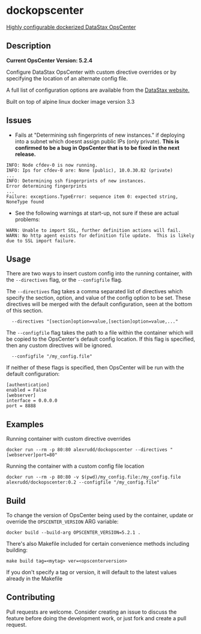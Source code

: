 # dockopscenter
[Highly configurable dockerized DataStax OpsCenter](https://hub.docker.com/r/alexrudd/dockopscenter/)

## Description
**Current OpsCenter Version: 5.2.4**

Configure DataStax OpsCenter with custom directive overrides or by specifying the location of an alternate config file.

A full list of configuration options are available from the [DataStax website.](https://docs.datastax.com/en/opscenter/5.1/opsc/configure/opscConfigProps_r.html)

Built on top of alpine linux docker image version 3.3

## Issues

* Fails at "Determining ssh fingerprints of new instances." if deploying into a subnet which doesnt assign public IPs (only private). **This is confirmed to be a bug in OpsCenter that is to be fixed in the next release.**
```
INFO: Node cfdev-0 is now running.
INFO: Ips for cfdev-0 are: None (public), 10.0.30.82 (private)
...
INFO: Determining ssh fingerprints of new instances.
Error determining fingerprints
...
Failure: exceptions.TypeError: sequence item 0: expected string, NoneType found
```
* See the following warnings at start-up, not sure if these are actual problems:
```
WARN: Unable to import SSL, further definition actions will fail.
WARN: No http agent exists for definition file update.  This is likely due to SSL import failure.
```

## Usage

There are two ways to insert custom config into the running container, with the `--directives` flag, or the `--configfile` flag.

The `--directives` flag takes a comma separated list of directives which specify the section, option, and value of the config option to be set. These directives will be merged with the default configuration, seen at the bottom of this section.

```
  --directives "[section]option=value,[section]option=value,..."
```

The `--configfile` flag takes the path to a file within the container which will be copied to the OpsCenter's default config location. If this flag is specified, then any custom directives will be ignored.

```
  --configfile "/my_config.file"
```

If neither of these flags is specified, then OpsCenter will be run with the default configuration:
```
[authentication]
enabled = False
[webserver]
interface = 0.0.0.0
port = 8888
```

## Examples

Running container with custom directive overrides

```
docker run --rm -p 80:80 alexrudd/dockopscenter --directives "[webserver]port=80"
```

Running the container with a custom config file location

```
docker run --rm -p 80:80 -v $(pwd)/my_config.file:/my_config.file alexrudd/dockopscenter:0.2 --configfile "/my_config.file"
```

## Build

To change the version of OpsCenter being used by the container, update or override the `OPSCENTER_VERSION` ARG variable:

```
docker build --build-arg OPSCENTER_VERSION=5.2.1 .
```

There's also Makefile included for certain convenience methods including building:

```
make build tag=<mytag> ver=<opscenterversion>
```

If you don't specify a tag or version, it will default to the latest values already in the Makefile

## Contributing

Pull requests are welcome. Consider creating an issue to discuss the feature before doing the development work, or just fork and create a pull request.
